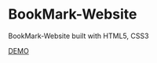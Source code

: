 # BookMark-Website

BookMark-Website built with HTML5, CSS3

[DEMO](https://mohammedusmanegani.github.io/BookMark-Website)
